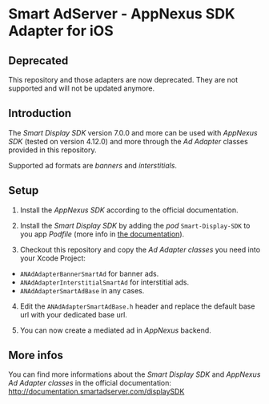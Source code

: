 Smart AdServer - AppNexus SDK Adapter for iOS
=============================================

Deprecated
----------
This repository and those adapters are now deprecated. They are not supported and will not be updated anymore.

Introduction
------------
The _Smart Display SDK_ version 7.0.0 and more can be used with _AppNexus SDK_ (tested on version 4.12.0) and more through the _Ad Adapter_ classes provided in this repository.

Supported ad formats are _banners_ and _interstitials_.

Setup
-----
1) Install the _AppNexus SDK_ according to the official documentation.

2) Install the _Smart Display SDK_ by adding the _pod_ ```Smart-Display-SDK``` to you app _Podfile_ (more info in [the documentation](http://documentation.smartadserver.com/displaySDK/ios/gettingstarted.html)).

3) Checkout this repository and copy the _Ad Adapter classes_ you need into your Xcode Project:

* ```ANAdAdapterBannerSmartAd``` for banner ads.
* ```ANAdAdapterInterstitialSmartAd``` for interstitial ads.
* ```ANAdAdapterSmartAdBase``` in any cases.

4) Edit the ```ANAdAdapterSmartAdBase.h``` header and replace the default base url with your dedicated base url.

5) You can now create a mediated ad in _AppNexus_ backend.

More infos
----------
You can find more informations about the _Smart Display SDK_ and _AppNexus Ad Adapter classes_ in the official documentation: http://documentation.smartadserver.com/displaySDK
